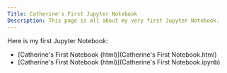 ```yaml
---
Title: Catherine's First Jupyter Notebook
Description: This page is all about my very first Jupyter Notebook.
---
```


Here is my first Jupyter Notebook:
- [Catherine's First Notebook (html)](Catherine's First Notebook.html)
- [Catherine's First Notebook (html)](Catherine's First Notebook.ipynb)
